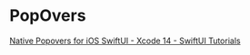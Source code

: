 #  PopOvers

[Native Popovers for iOS SwiftUI - Xcode 14 - SwiftUI Tutorials](https://youtu.be/5VPEcZy0FaQ)
